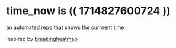 # time_now is (( 1714827600724 ))

an automated repo that shows the currnent time

inspired by [breakingheatmap](https://github.com/breakingheatmap/breakingheatmap)